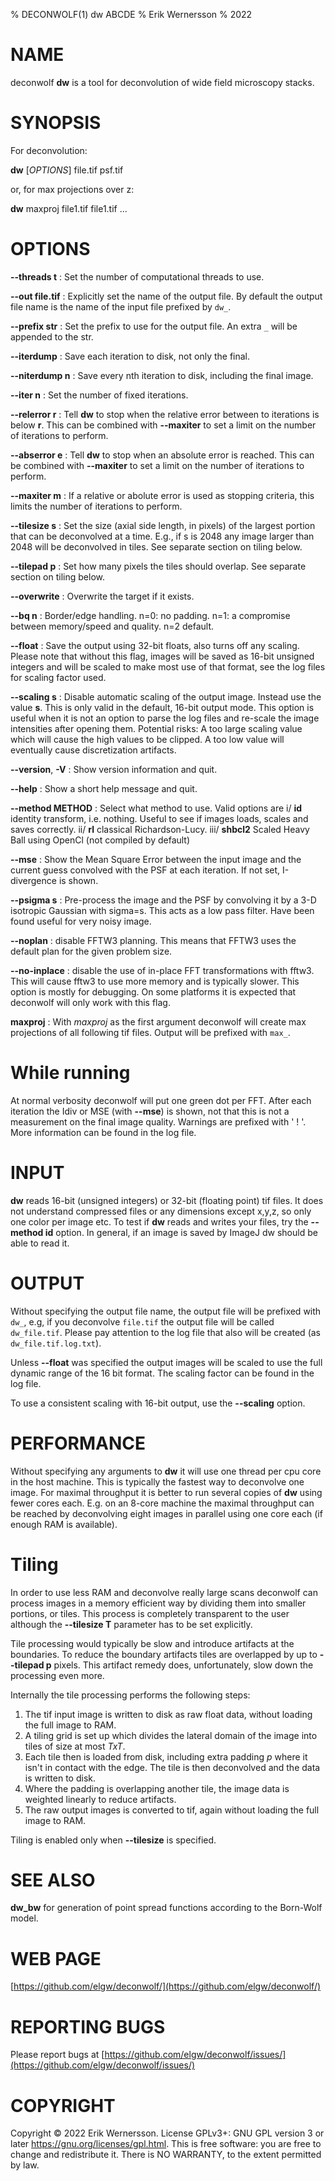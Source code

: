 % DECONWOLF(1) dw ABCDE
% Erik Wernersson
% 2022

# NAME
deconwolf **dw** is a tool for deconvolution of wide field microscopy stacks.

# SYNOPSIS
For deconvolution:

**dw** [*OPTIONS*] file.tif psf.tif

or, for max projections over z:

**dw** maxproj file1.tif file1.tif ...

# OPTIONS
**\--threads t**
: Set the number of computational threads to use.

**\--out file.tif**
: Explicitly set the name of the output file. By default the output
file name is the name of the input file prefixed by `dw_`.

**\--prefix str**
: Set the prefix to use for the output file. An extra `_` will be appended
to the str.

**\--iterdump**
: Save each iteration to disk, not only the final.

**\--niterdump n**
: Save every nth iteration to disk, including the final image.

**\--iter n**
: Set the number of fixed iterations.

**\--relerror r**
: Tell **dw** to stop when the relative error between to iterations is
  below **r**. This can be combined with **\--maxiter** to set a limit
  on the number of iterations to perform.

**\--abserror e**
: Tell **dw** to stop when an absolute error is reached. This can be
  combined with **\--maxiter** to set a limit on the number of
  iterations to perform.

**\--maxiter m**
: If a relative or abolute error is used as stopping criteria, this
  limits the number of iterations to perform.

**\--tilesize s**
: Set the size (axial side length, in pixels) of the largest portion that
can be deconvolved at a time. E.g., if s is 2048 any image larger than 2048
will be deconvolved in tiles. See separate section on tiling below.

**\--tilepad p**
: Set how many pixels the tiles should overlap.  See separate section
  on tiling below.

**\--overwrite**
: Overwrite the target if it exists.

**\--bq n**
: Border/edge handling. n=0: no padding. n=1: a compromise between memory/speed
and quality. n=2 default.

**\--float**
: Save the output using 32-bit floats, also turns off any
scaling. Please note that without this flag, images will be saved as
16-bit unsigned integers and will be scaled to make most use of that
format, see the log files for scaling factor used.

**\--scaling s**
: Disable automatic scaling of the output image. Instead use the value
  **s**. This is only valid in the default, 16-bit output mode. This
  option is useful when it is not an option to parse the log files and
  re-scale the image intensities after opening them. Potential risks:
  A too large scaling value which will cause the high values to be
  clipped. A too low value will eventually cause discretization
  artifacts.

**\--version**, **-V**
: Show version information and quit.

**\--help**
: Show a short help message and quit.

**\--method METHOD**
: Select what method to use. Valid options are
  i/ **id** identity transform, i.e. nothing. Useful to see if images
   loads, scales and saves correctly.
  ii/ **rl** classical Richardson-Lucy.
  iii/ **shbcl2** Scaled Heavy Ball using OpenCl (not compiled by default)

**\--mse**
: Show the Mean Square Error between the input image and the current
  guess convolved with the PSF at each iteration. If not set,
  I-divergence is shown.

**\--psigma s**
: Pre-process the image and the PSF by convolving it by a 3-D isotropic
Gaussian with sigma=s. This acts as a low pass filter.
Have been found useful for very noisy image.

**\--noplan**
: disable FFTW3 planning. This means that FFTW3 uses the default plan
  for the given problem size.

**\--no-inplace**
: disable the use of in-place FFT transformations with fftw3. This
  will cause fftw3 to use more memory and is typically slower. This
  option is mostly for debugging. On some platforms it is expected
  that deconwolf will only work with this flag.

**maxproj**
: With *maxproj* as the first argument deconwolf will create max
projections of all following tif files. Output will be prefixed with `max_`.

# While running
At normal verbosity deconwolf will put one green dot per FFT. After
each iteration the Idiv or MSE (with **\--mse**) is shown, not that
this is not a measurement on the final image quality.  Warnings are
prefixed with ' ! '. More information can be found in the log file.

# INPUT
**dw** reads 16-bit (unsigned integers) or 32-bit (floating point) tif
files. It does not understand compressed files or any dimensions
except x,y,z, so only one color per image etc. To test if **dw** reads
and writes your files, try the **\-\-method id** option. In general, if
an image is saved by ImageJ dw should be able to read it.

# OUTPUT
Without specifying the output file name, the output file will
be prefixed with `dw_`, e.g, if you deconvolve `file.tif`
the output file will be called `dw_file.tif`. Please pay attention
to the log file that also will be created (as `dw_file.tif.log.txt`).

Unless **\--float** was specified the output images will be scaled
to use the full dynamic range of the 16 bit format. The scaling factor
can be found in the log file.

To use a consistent scaling with 16-bit output, use the **\--scaling**
option.

# PERFORMANCE
Without specifying any arguments to **dw** it will use one thread per
cpu core in the host machine. This is typically the fastest way to
deconvolve one image. For maximal throughput it is better to run
several copies of **dw** using fewer cores each. E.g. on an 8-core
machine the maximal throughput can be reached by deconvolving eight
images in parallel using one core each (if enough RAM is available).

# Tiling
In order to use less RAM and deconvolve really large scans deconwolf
can process images in a memory efficient way by dividing them into
smaller portions, or tiles. This process is completely transparent to
the user although the **--tilesize T** parameter has to be set
explicitly.

Tile processing would typically be slow and introduce artifacts at the
boundaries. To reduce the boundary artifacts tiles are overlapped by
up to **--tilepad p** pixels. This artifact remedy does,
unfortunately, slow down the processing even more.

Internally the tile processing performs the following steps:

 1. The tif input image is written to disk as raw float data, without
    loading the full image to RAM.
 2. A tiling grid is set up which divides the lateral domain of the
    image into tiles of size at most $TxT$.
 3. Each tile then is loaded from disk, including extra padding $p$
    where it isn't in contact with the edge. The tile is then
    deconvolved and the data is written to disk.
 4. Where the padding is overlapping another tile, the
    image data is weighted linearly to reduce artifacts.
 5. The raw output images is converted to tif, again without loading
    the full image to RAM.

Tiling is enabled only when **--tilesize** is specified.

# SEE ALSO
**dw_bw** for generation of point spread functions according to
the Born-Wolf model.

# WEB PAGE
[https://github.com/elgw/deconwolf/](https://github.com/elgw/deconwolf/)

# REPORTING BUGS
Please report bugs at
[https://github.com/elgw/deconwolf/issues/](https://github.com/elgw/deconwolf/issues/)

# COPYRIGHT
Copyright © 2022 Erik Wernersson.  License GPLv3+: GNU GPL version 3 or later
<https://gnu.org/licenses/gpl.html>.
This is free software: you are free to change and redistribute it.  There is NO WARRANTY, to the
extent permitted by law.
